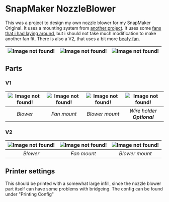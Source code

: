 # SnapMaker NozzleBlower

This was a project to design my own nozzle blower for my SnapMaker Original. It uses a mounting system from [another project](https://github.com/kris701/SnapMaker-Toolhead-Extensions). It uses some [fans that i had laying around](https://www.ebay.com/itm/1pc-Brushless-DC-Cooling-Blower-Fan-40mm-4010S-50x40x10mm-5V-12V-24V-2pin-Fan/163328189370?hash=item26071e63ba:g:Rv4AAOSwQPlV9isk), but i should not take much modification to make another fan fit. There is also a V2, that uses a bit more [beafy fan](https://www.ebay.com/itm/12V-DC-50mm-Blower-Cooling-Fan-5015-Extruder-For-RepRap-3D-Printer/133143555567?ssPageName=STRK%3AMEBIDX%3AIT&_trksid=p2060353.m2749.l2649).

| ![Image not found!](https://ino31g.db.files.1drv.com/y4mzziDWqhUdq1RQSQwT1B64fDug9paLW_d11au96hOwAzOcpkFg6MumgCOIssnH9jEaWYV221yY5t4tIYfCiT9JXo-jBJKSEXo0DHTB2cYhGxqww0Cqxd9fkFP_HMcM_XQF_SKDu0qzQIo5aOcVSMvC1mR1cNseKcWZV3YZ-Q_dMc6jA8CXfJFe58VQuihooSfg3lD9eplyly70z3Eh6u_zQ?width=1237&height=275&cropmode=none) | ![Image not found!](https://i0qfea.db.files.1drv.com/y4m-2LHUJztQG3GEF0m4S6uErfxdhndL9r_tw7FxMarNSLiXqsxu8RMOe878f5aLILvm6HoJRlP6YYYhtBfC2gHH4fKBJd8FnrLdRLE2tw760xu9Dlel8MZvTN3XccqEGgXVgFNG8iUdsdYAaOrHtUXD2FO7FUmqsUDe3Og5bEdiaR6Czwd0fQdGt3Fj2_lSLDRhrcJwUEOd9mkNTIxcbg0Ow?width=1036&height=275&cropmode=none) | ![Image not found!](https://uvhoka.db.files.1drv.com/y4m75gwCAQ5NFTYCCM8acEPK5OVDRvR9e2DOa9RrqGwljoB-QZbnjO4sAyt9-DSdBQjsRRCHdCYk9m1suTNAliimuoI9NbjZ-Anp92v5GzM8SSm1vuQNXDQYNus_1AgHHzlFx0LVnKZYE4Ky4eaqaq8RH4sbT4ImqFDJiJhsjBCIph6411tTXA6sb9I-YFHKqR3jqOCasBnIYvXVLvcb2NujQ?width=1545&height=275&cropmode=none) |
|:---:|:---:|:---:|

## Parts
### V1
| ![Image not found!](https://juqgea.db.files.1drv.com/y4mM0fKSC5n5eydO0LGLbz2-91S3etFHrQJi1tmpJVSd_Do7GtrgX7xY4-QKzkLsyeWaQlZxDkSAAplr7_GzM7WnLE-MvBYURMfxWWPKR4WzJfsnJtNNwmbPAE9DKTOisx5HQ5tZvxKPtHuRyOr6-hzW3Pf6e5zUJkuT60YFXZQOFOTiqLzTAhWJ8KziM51XUxmnvev-ga_7R1J5pzzjbp3uw?width=604&height=602&cropmode=none) | ![Image not found!](https://vphpka.db.files.1drv.com/y4mEAd5v_Gs40i1ZqRA4ipM871tqhq3GWeFQJvMrMJ3WcWoisdRk7dBvjIApNK4bDWFlHEEGISMHcqGzCewKMYv4utxue-NE4jlsaR0Y5bnyGV7xSYkXHZTbssfRbWBEUwEYcU1Kb07zY0k97DVslpYoRV3HEjMa0gO_HEZVGbRboWalskanHfY4363WNlLHFm9fXkQ_32sLGLWhRtg105Sug?width=674&height=759&cropmode=none) | ![Image not found!](https://ito41g.db.files.1drv.com/y4mKlYO27tXn4Qq963JyTwzEZi7FULWGREHWdICIQTT5lQpvhBduJikJZ3kPHnnxPlaho3KnwBQwh1wAk-HeCG66yjYlDQDQgVjz7PGTYeSpxczvn1tAkxNQZISAk0j4waJ5gPuocc3gbKD__Ypk9nReFjP-CDdVKytPxDQPc2JJ7uwU8_nQHh_ZJZC0SyLFXY2v5cq5dvzRGilS4wekc2sEw?width=886&height=707&cropmode=none) | ![Image not found!](https://qp63kw.db.files.1drv.com/y4mAvZxBhc56Ks_3joafqCJXvJ5NJRglNGw9vTmux_5oIJKwKXt820IDJnROy_KeHrT9t7YqVkoUEgePAte3ixwi6FHTrLxlew3tI31MjQDzQyrDIljTx9Xaj-jiQvLC6bhCUX1Vot5OFpQCqqGxzQNWb5aue20owNu4LpOxS3qLWR7kB9nW_4tyZ-Ee9XmByYPRhzB5At_f3OliuM7ch60Xw?width=841&height=640&cropmode=none) |
|:---:|:---:|:---:|:---:|
| *Blower* | *Fan mount* | *Blower mount* | *Wire holder* <br> ***Optional*** |

### V2
| ![Image not found!](https://dub01pap001files.storage.live.com/y4mMze9i3OFNZcQUbOKwMq1eXvx5z1I95bWpPqBa4Q-V6PttomC-txzSFbGzF70RmB-t4yAs-8ro4cuvWut80RZvamet0w9tb8Vrat2dal8Z8L2Ki3Tq4ObZ0qPIOkuD2lxVnYSgxwCaVQOBy4l8NefV6GL4jd-FGP9XUqzJCZVaHWMZMZfDGZD2ySe8Dz-XwH9?width=684&height=786&cropmode=none) | ![Image not found!](https://dub01pap001files.storage.live.com/y4mVd_hz-ndWi6DGvjkfcYzB-EbMuxzu9lGJeP2DAUfzuCD87cSntB2xhz0gY_0NXE_cz1lWEAeFZII5dVXgsUphFalQDk2iJbrYXZoMp09bB6l_WtHMvQFs-lFVeQH8AuI1Q0BtJQlxWz0aeHQZlMfcESpv27xJxorvXw4L5_btH_f_qyVPcQ44hp66yjqLpCm?width=783&height=658&cropmode=none) | ![Image not found!](https://dub01pap001files.storage.live.com/y4m-7c_7X5WSJ-KAEAqyToqYftxRsH_zsKv808RmBFgiKlZkbMA51xW4YvNCB0AIBBTQkr4btrc-9h-lmw8Svk5Q4JC-jRx03joqHQ4DZwuXlt7jBDRK4kkXrj67Fp6mFngk5Z6yJzjFDqsbEjnvvC17ZB5pVplKl_NlvwRBNqQ2SjN99acwtOMYy6F-imHz811?width=918&height=788&cropmode=none) |
|:---:|:---:|:---:|
| *Blower* | *Fan mount* | *Blower mount* | *Wire holder* <br> ***Optional*** |

## Printer settings

This should be printed with a somewhat large infill, since the nozzle blower part itself can have some problems with bridgeing.
The config can be found under "Printing Config"
